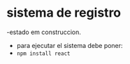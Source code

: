 <h1>sistema de registro</h1>

-estado em construccion.   

- para ejecutar el sistema debe poner:
- ```npm install react```
